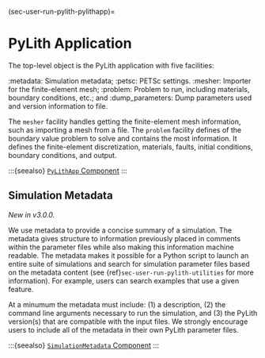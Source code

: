 (sec-user-run-pylith-pylithapp)=
# PyLith Application

The top-level object is the PyLith application with five facilities:

:metadata: Simulation metadata;
:petsc: PETSc settings.
:mesher: Importer for the finite-element mesh;
:problem: Problem to run, including materials, boundary conditions, etc.; and
:dump_parameters: Dump parameters used and version information to file.

The `mesher` facility handles getting the finite-element mesh information, such as importing a mesh from a file.
The `problem` facility defines of the boundary value problem to solve and contains the most information.
It defines the finite-element discretization, materials, faults, initial conditions, boundary conditions, and output.

:::{seealso}
[`PyLithApp` Component](../components/apps/PyLithApp.md)
:::

## Simulation Metadata

*New in v3.0.0.*

We use metadata to provide a concise summary of a simulation.
The metadata gives structure to information previously placed in comments within the parameter files while also making this information machine readable.
The metadata makes it possible for a Python script to launch an entire suite of simulations and search for simulation parameter files based on the metadata content (see {ref}`sec-user-run-pylith-utilities` for more information).
For example, users can search examples that use a given feature.

At a minumum the metadata must include: (1) a description, (2) the command line arguments necessary to run the simulation, and (3) the PyLith version(s) that are compatible with the input files.
We strongly encourage users to include all of the metadata in their own PyLith parameter files.

:::{seealso}
[`SimulationMetadata` Component](../components/utils/SimulationMetadata.md)
:::
